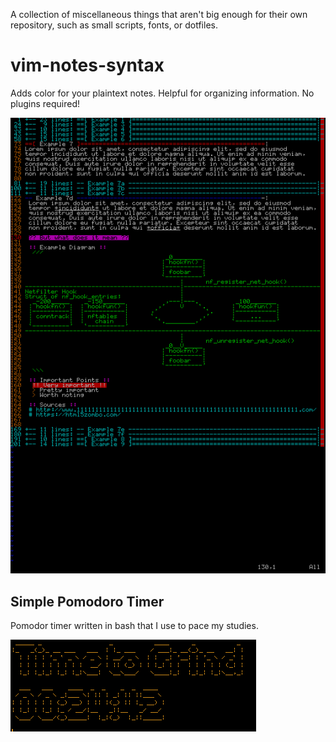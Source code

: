A collection of miscellaneous things that aren't big enough for their own repository, such as small scripts, fonts, or dotfiles.

# vim-notes-syntax
Adds color for your plaintext notes. 
Helpful for organizing information.
No plugins required!

<img src="screenshots/vimnotes.png" alt="Vim Notes"/>

## Simple Pomodoro Timer
Pomodor timer written in bash that I use to pace my studies.

<img src="screenshots/pomo.png" alt="pomodor timer"/>
